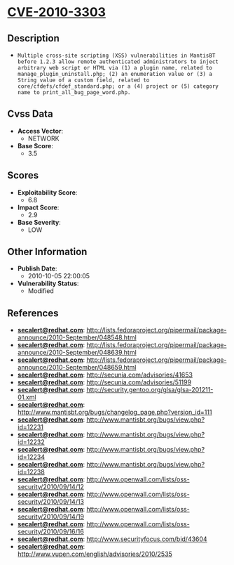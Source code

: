 
# [CVE-2010-3303](https://cve.mitre.org/cgi-bin/cvename.cgi?name=CVE-2010-3303)

## Description

- `Multiple cross-site scripting (XSS) vulnerabilities in MantisBT before 1.2.3 allow remote authenticated administrators to inject arbitrary web script or HTML via (1) a plugin name, related to manage_plugin_uninstall.php; (2) an enumeration value or (3) a String value of a custom field, related to core/cfdefs/cfdef_standard.php; or a (4) project or (5) category name to print_all_bug_page_word.php.`

## Cvss Data

- **Access Vector**:
  - NETWORK
- **Base Score**:
  - 3.5

## Scores

- **Exploitability Score**:
  - 6.8
- **Impact Score**:
  - 2.9
- **Base Severity**:
  - LOW

## Other Information

- **Publish Date**:
  - 2010-10-05 22:00:05
- **Vulnerability Status**:
  - Modified

## References

- **secalert@redhat.com**: http://lists.fedoraproject.org/pipermail/package-announce/2010-September/048548.html
- **secalert@redhat.com**: http://lists.fedoraproject.org/pipermail/package-announce/2010-September/048639.html
- **secalert@redhat.com**: http://lists.fedoraproject.org/pipermail/package-announce/2010-September/048659.html
- **secalert@redhat.com**: http://secunia.com/advisories/41653
- **secalert@redhat.com**: http://secunia.com/advisories/51199
- **secalert@redhat.com**: http://security.gentoo.org/glsa/glsa-201211-01.xml
- **secalert@redhat.com**: http://www.mantisbt.org/bugs/changelog_page.php?version_id=111
- **secalert@redhat.com**: http://www.mantisbt.org/bugs/view.php?id=12231
- **secalert@redhat.com**: http://www.mantisbt.org/bugs/view.php?id=12232
- **secalert@redhat.com**: http://www.mantisbt.org/bugs/view.php?id=12234
- **secalert@redhat.com**: http://www.mantisbt.org/bugs/view.php?id=12238
- **secalert@redhat.com**: http://www.openwall.com/lists/oss-security/2010/09/14/12
- **secalert@redhat.com**: http://www.openwall.com/lists/oss-security/2010/09/14/13
- **secalert@redhat.com**: http://www.openwall.com/lists/oss-security/2010/09/14/19
- **secalert@redhat.com**: http://www.openwall.com/lists/oss-security/2010/09/16/16
- **secalert@redhat.com**: http://www.securityfocus.com/bid/43604
- **secalert@redhat.com**: http://www.vupen.com/english/advisories/2010/2535
